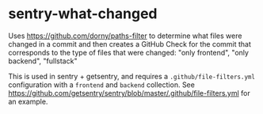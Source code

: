 # sentry-what-changed


Uses https://github.com/dorny/paths-filter to determine what files were changed in a commit and then creates a GitHub Check
for the commit that corresponds to the type of files that were changed: "only frontend", "only backend", "fullstack"

This is used in sentry + getsentry, and requires a `.github/file-filters.yml` configuration with a `frontend` and `backend` collection. See https://github.com/getsentry/sentry/blob/master/.github/file-filters.yml for an example.
